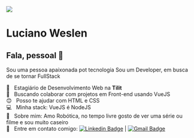 
<!--
**LucianoWeslen11/lucianoweslen11** is a ✨ _special_ ✨ repository because its `README.md` (this file) appears on your GitHub profile.
2 sjsj
Here are some ideas to get you started:

- 🔭 I’m currently working on ...
- 🌱 I’m currently learning ...
- 👯 I’m looking to collaborate on ...
- 🤔 I’m looking for help with ...
- 💬 Ask me about ...
- 📫 How to reach me: ...
- 😄 Pronouns: ...
- ⚡ Fun fact: ...
-->

<img width="auto" src="https://github.com/tgmarinho/tgmarinho/blob/master/banner.png">


# Luciano Weslen

## Fala, pessoal 👋
Sou uma pessoa apaixonada pot tecnologia
Sou um Developer, em busca de se tornar FullStack

 :rocket:  &nbsp; Estagiário de Desenvolvimento Web na **Tilit**
 <br/> :purple_heart: &nbsp; Buscando colaborar com projetos em Front-end usando VueJS
 <br/> :blush: &nbsp; Posso te ajudar com HTML e CSS
 <br/> :computer: &nbsp; Minha stack: VueJS é NodeJS
 <br/> 💬  &nbsp; Sobre mim: Amo Robótica, no tempo livre gosto de ver uma série ou filme e sou muito caseiro
 <br/> :email: &nbsp; Entre em contato comigo: [![Linkedin Badge](https://img.shields.io/badge/-LucianoWeslen-blue?style=flat-square&logo=Linkedin&logoColor=white&link=https://www.linkedin.com/in/lucianoweslen11/)](https://www.linkedin.com/in/lucianoweslen11/) 
| 
[![Gmail Badge](https://img.shields.io/badge/-luciano.weslen11@gmail.com-c14438?style=flat-square&logo=Gmail&logoColor=white&link=mailto:tgmarinho@gmail.com)](mailto:luciano.weslen11@gmail.com)


